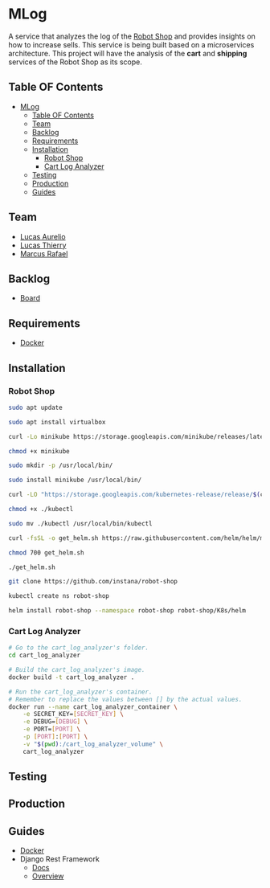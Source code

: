 # MLog

A service that analyzes the log of the [Robot Shop](https://github.com/instana/robot-shop) and provides insights on how to increase sells.
This service is being built based on a microservices architecture.
This project will have the analysis of the **cart** and **shipping** services of the Robot Shop as its scope.

## Table OF Contents

- [MLog](#mlog)
  - [Table OF Contents](#table-of-contents)
  - [Team](#team)
  - [Backlog](#backlog)
  - [Requirements](#requirements)
  - [Installation](#installation)
    - [Robot Shop](#robot-shop)
    - [Cart Log Analyzer](#cart-log-analyzer)
  - [Testing](#testing)
  - [Production](#production)
  - [Guides](#guides)

## Team

- [Lucas Aurelio](https://github.com/lucas625)
- [Lucas Thierry](https://github.com/lucasthierry)
- [Marcus Rafael](https://github.com/marcusrafael)

## Backlog

- [Board](https://trello.com/invite/b/gBPAZXzy/567892ba668b70a6f3a84c1ad4a84c62/projeto-microservice)

## Requirements

- [Docker](https://www.docker.com/)

## Installation

### Robot Shop

```sh
sudo apt update

sudo apt install virtualbox

curl -Lo minikube https://storage.googleapis.com/minikube/releases/latest/minikube-linux-amd64

chmod +x minikube

sudo mkdir -p /usr/local/bin/

sudo install minikube /usr/local/bin/

curl -LO "https://storage.googleapis.com/kubernetes-release/release/$(curl -s https://storage.googleapis.com/kubernetes-release/release/stable.txt)/bin/linux/amd64/kubectl"

chmod +x ./kubectl

sudo mv ./kubectl /usr/local/bin/kubectl

curl -fsSL -o get_helm.sh https://raw.githubusercontent.com/helm/helm/master/scripts/get-helm-3

chmod 700 get_helm.sh

./get_helm.sh

git clone https://github.com/instana/robot-shop

kubectl create ns robot-shop

helm install robot-shop --namespace robot-shop robot-shop/K8s/helm
```

### Cart Log Analyzer

```sh
# Go to the cart_log_analyzer's folder.
cd cart_log_analyzer

# Build the cart_log_analyzer's image.
docker build -t cart_log_analyzer .

# Run the cart_log_analyzer's container.
# Remember to replace the values between [] by the actual values.
docker run --name cart_log_analyzer_container \
    -e SECRET_KEY=[SECRET_KEY] \
    -e DEBUG=[DEBUG] \
    -e PORT=[PORT] \
    -p [PORT]:[PORT] \
    -v "$(pwd):/cart_log_analyzer_volume" \
    cart_log_analyzer
```

## Testing

## Production

## Guides

- [Docker](https://docs.docker.com/get-started/)
- Django Rest Framework
  - [Docs](https://www.django-rest-framework.org/)
  - [Overview](http://www.cdrf.co/)
